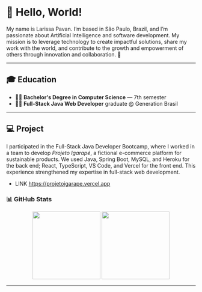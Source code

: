 # 👋 Hello, World!

My name is Larissa Pavan. I’m based in São Paulo, Brazil, and I’m passionate about Artificial Intelligence and software development. My mission is to leverage technology to create impactful solutions, share my work with the world, and contribute to the growth and empowerment of others through innovation and collaboration. 🚀

---

## 🎓 Education

- 👩‍🎓 **Bachelor's Degree in Computer Science** — 7th semester  
- 🧑‍💻 **Full-Stack Java Web Developer** graduate @ Generation Brasil

---

## 💻 Project

I participated in the Full-Stack Java Developer Bootcamp, where I worked in a team to develop *Projeto Igarapé*, a fictional e-commerce platform for sustainable products. We used Java, Spring Boot, MySQL, and Heroku for the back end; React, TypeScript, VS Code, and Vercel for the front end. This experience strengthened my expertise in full-stack web development.

- LINK https://projetoigarape.vercel.app


### 📊 GitHub Stats

<p align="center">
  <img height="180em" src="https://github-readme-stats.vercel.app/api?username=larissacpavan&show_icons=true&theme=dracula&include_all_commits=true&count_private=true"/>
  
  <img height="180em" src="https://github-readme-stats.vercel.app/api/top-langs/?username=larissacpavan&layout=compact&langs_count=7&theme=dracula"/>
</p>


---
